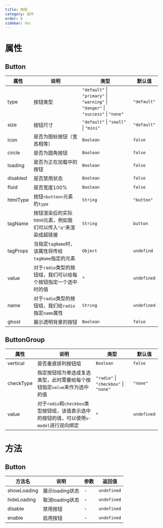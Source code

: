```yaml
---
title: 按钮
category: 组件
order: 0
sidebar: doc
---
```


# 属性

## Button

| 属性 | 说明 | 类型 | 默认值 |
| --- | --- | --- | --- |
| type | 按钮类型 | `"default"` &#124; `"primary"` &#124; `"warning"` &#124; `"danger"` &#124; `"success"` &#124; `"none"` | `"default"` |
| size | 按钮尺寸 | `"default"` &#124; `"small"` &#124; `"mini"` | `"default"` |
| icon | 是否为图标按钮（宽高相等）| `Boolean` | `false` |
| circle | 是否为圆角按钮 | `Boolean` | `false` |
| loading | 是否为正在加载中的按钮 | `Boolean` | `false` |
| disabled | 是否禁用状态 | `Boolean` | `false` |
| fluid | 是否宽度100% | `Boolean` | `false` |
| htmlType | 按钮`<button>`元素的`type` | `String` | `"button"` |
| tagName | 按钮渲染后的实际html元素，例如我们可以传入`"a"`来渲染成超链接 | `String` | `button` |
| tagProps | 当指定`tagName`时，该属性将传给`tagName`指定的元素 | `Object` | `undefind` |
| value | 对于`radio`类型的按钮组，我们可以给每个按钮指定一个选中时的值 | `*` | `undefined` |
| name | 对于`radio`类型的按钮组，我们给`radio`指定`name`属性 | `String` | `undefined` |
| ghost | 展示透明背景的按钮 | `Boolean` | `false` |

## ButtonGroup

| 属性 | 说明 | 类型 | 默认值 |
| --- | --- | --- | --- |
| vertical | 是否垂直排列按钮组 | `Boolean` | `false` |
| checkType | 指定按钮组为单选或复选类型，此时需要给每个按钮指定`value`来作为选中的值 | `"radio"` &#124; `"checkbox"` &#124; `"none"` | `"none"` |
| value | 对于`radio`和`checkbox`类型按钮组，该值表示选中的按钮的值，可以使用`v-model`进行双向绑定 | `*` | `undefined` |

# 方法

## Button

| 方法名 | 说明 | 参数 | 返回值 |
| --- | --- | --- | --- |
| showLoading | 展示loading状态 | - | `undefined` |
| hideLoading | 取消loading状态 | - | `undefined` |
| disable | 禁用按钮 | - | `undefined` |
| enable | 启用按钮 | - | `undefined` |

